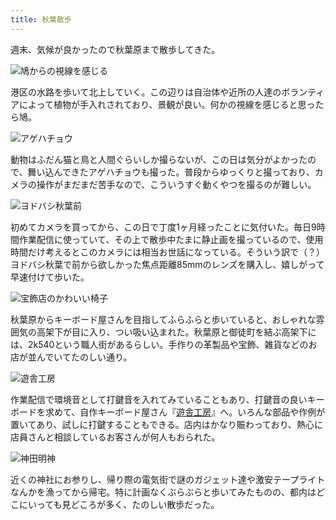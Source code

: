 ```yaml
---
title: 秋葉散歩
---
```

週末、気候が良かったので秋葉原まで散歩してきた。

![](https://lh6.googleusercontent.com/AyZiLhjSmYiSlW777n2dsIAEo-kE8AAQ7Lm0mcZcF7-aBS5tDfpVuiejKhglZWeYj2fMQ0fAKMLa1tWWPdN3pCBUDikKA2cUUsPP6EDvMaOZqhkZAnAQrKBMVz8e8fXoipegHqOViOUgRwNzI0Ex5Kw "鳩からの視線を感じる")

港区の水路を歩いて北上していく。この辺りは自治体や近所の人達のボランティアによって植物が手入れされており、景観が良い。何かの視線を感じると思ったら鳩。

![](https://lh3.googleusercontent.com/nud6izOZCq8eVCevbEm3eLvz2SCD7RFa9FHlQXuf4NwmKidgRm3WIKZtDvwhqHIYGOWxHoZ-yi8nzyTFUbIAmXOwnCQ-6wdbQ5hg2JU9lvbF5qZW5QnDIoS0KwNLp91LESb8Z95ujRTDy8NYgli8Gns "アゲハチョウ")

動物はふだん猫と鳥と人間ぐらいしか撮らないが、この日は気分がよかったので、舞い込んできたアゲハチョウも撮った。普段からゆっくりと撮っており、カメラの操作がまだまだ苦手なので、こういうすぐ動くやつを撮るのが難しい。

![](https://lh3.googleusercontent.com/bv0gqXkQDmEcoSJNTzyELPpZBsW8NOeSUE4quM4hEcarhQnHlAL6Ql41IqkndH6gDwsnPMhI1F6WgmKkBE4nYNr8RO7QS5FudTnYOTrxxLO44sLNMrzhHh1acmSEKrsFWznyVKI0KB2uZpnIB27UpSA "ヨドバシ秋葉前")

初めてカメラを買ってから、この日で丁度1ヶ月経ったことに気付いた。毎日9時間作業配信に使っていて、その上で散歩中たまに静止画を撮っているので、使用時間だけ考えるとこのカメラには相当お世話になっている。そういう訳で（？）ヨドバシ秋葉で前から欲しかった焦点距離85mmのレンズを購入し、嬉しがって早速付けて歩いた。

![](https://lh5.googleusercontent.com/lD1-xPgNJdvqPzwZk1UYTIfDXpLwHQ_9NMENcfMHJiXin6NZtGF0S8tm_TzoR5KU3wwWSyVi80ycmzyKBIOOJfLOcQodu6zqTGNlFEeRTZzvKc8EGOMBkyq3OieOVc9F7F1myZhXY8oDnZyytumIKYI "宝飾店のかわいい椅子")

秋葉原からキーボード屋さんを目指してふらふらと歩いていると、おしゃれな雰囲気の高架下が目に入り、つい吸い込まれた。秋葉原と御徒町を結ぶ高架下には、2k540という職人街があるらしい。手作りの革製品や宝飾、雑貨などのお店が並んでいてたのしい通り。

![](https://lh4.googleusercontent.com/_1BtryR0H-KBU9ekjvUPYkzAHlVD36KgrsdZQ3KC3Bf1FyX3Nt1GfIEHoE3EQgTstY55-XXvDum8clLzIDyCMDvBSB2Hx2N214Bx6iEf9GYPXTeaBYeyo_KDL91KV3vRnnh6CuhfrrLgiWp6ji2-MoM "遊舎工房")

作業配信で環境音として打鍵音を入れてみていることもあり、打鍵音の良いキーボードを求めて、自作キーボード屋さん『[遊舎工房](https://yushakobo.jp/)』へ。いろんな部品や作例が置いてあり、試しに打鍵することもできる。店内はかなり賑わっており、熱心に店員さんと相談しているお客さんが何人もおられた。

![](https://lh6.googleusercontent.com/MxAaW9JUKSn9n4sF_72dpBADeWfgLIxbOz0I3itRthtgS0H3QiH66PLeh5FU-D-1bpKSYhNoxCP5ZBIDyUNiW0tYcYAkdw4BtLv0qrpEClUtxTkP73pW-zWZyawphFhOgUPCm4k04xkaKpbZlsqZ0t4 "神田明神")

近くの神社にお参りし、帰り際の電気街で謎のガジェット達や激安テープライトなんかを漁ってから帰宅。特に計画なくぶらぶらと歩いてみたものの、都内はどこにいっても見どころが多く、たのしい散歩だった。
